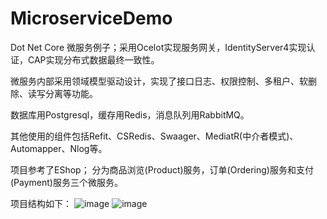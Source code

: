 # MicroserviceDemo
Dot Net Core 微服务例子；采用Ocelot实现服务网关，IdentityServer4实现认证，CAP实现分布式数据最终一致性。

微服务内部采用领域模型驱动设计，实现了接口日志、权限控制、多租户、软删除、读写分离等功能。

数据库用Postgresql，缓存用Redis，消息队列用RabbitMQ。

其他使用的组件包括Refit、CSRedis、Swaager、MediatR(中介者模式)、Automapper、Nlog等。

项目参考了EShop； 分为商品浏览(Product)服务，订单(Ordering)服务和支付(Payment)服务三个微服务。

项目结构如下：
![image](https://github.com/iamxiaozhuang/MicroserviceDemo/blob/master/%E5%BE%AE%E6%9C%8D%E5%8A%A1%E6%80%BB%E4%BD%93%E6%9E%B6%E6%9E%84.png)
![image](https://github.com/iamxiaozhuang/MicroserviceDemo/blob/master/%E6%9C%8D%E5%8A%A1%E5%86%85%E9%83%A8%E9%A1%B9%E7%9B%AE%E5%88%92%E5%88%86.png)
